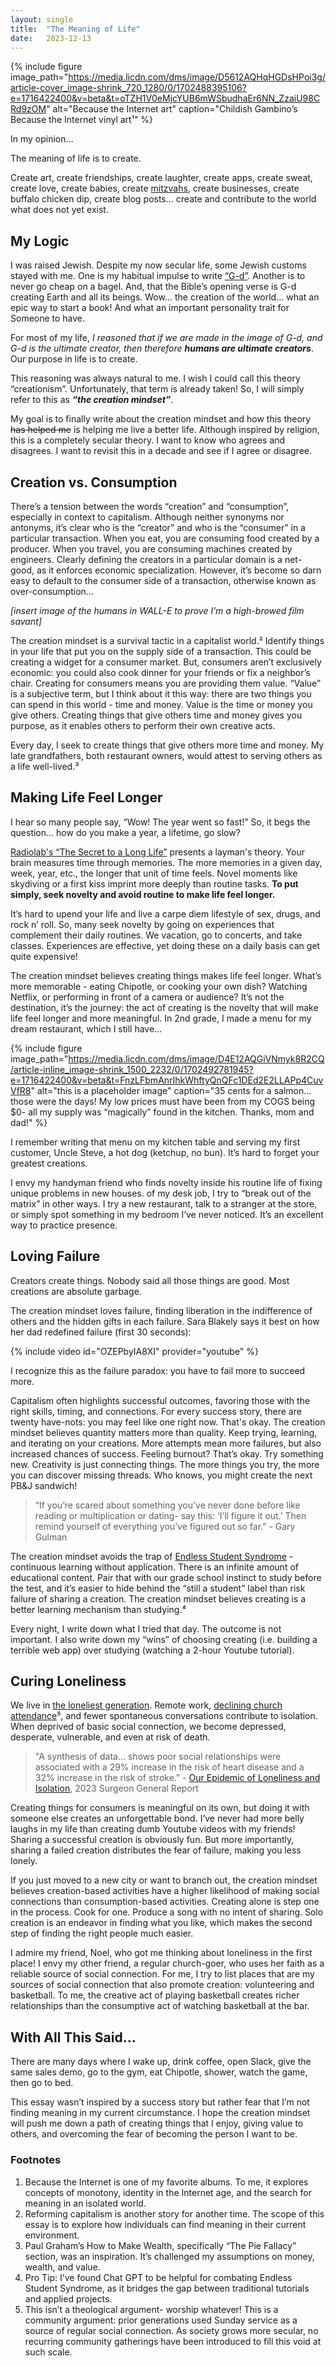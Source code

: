 ```yaml
---
layout: single
title:  "The Meaning of Life"
date:   2023-12-13
---
```

{% include figure image_path="https://media.licdn.com/dms/image/D5612AQHqHGDsHPoi3g/article-cover_image-shrink_720_1280/0/1702488395106?e=1716422400&v=beta&t=oTZH1V0eMjcYUB6mWSbudhaEr6NN_ZzaiU98CRd9zOM" alt="Because the Internet art" caption="Childish Gambino’s Because the Internet vinyl art¹" %}

In my opinion…

The meaning of life is to create.

Create art, create friendships, create laughter, create apps, create sweat, create love, create babies, create [mitzvahs](https://pjlibrary.org/mitzvah), create businesses, create buffalo chicken dip, create blog posts… create and contribute to the world what does not yet exist.

## My Logic
I was raised Jewish. Despite my now secular life, some Jewish customs stayed with me. One is my habitual impulse to write [“G-d”](https://reformjudaism.org/learning/answers-jewish-questions/why-do-some-jews-write-g-d-instead-god). Another is to never go cheap on a bagel. And, that the Bible’s opening verse is G-d creating Earth and all its beings. Wow… the creation of the world… what an epic way to start a book! And what an important personality trait for Someone to have.

For most of my life, _I reasoned that if we are made in the image of G-d, and G-d is the ultimate creator, then therefore **humans are ultimate creators**_. Our purpose in life is to create.

This reasoning was always natural to me. I wish I could call this theory “creationism”. Unfortunately, that term is already taken! So, I will simply refer to this as _**“the creation mindset”**_.

My goal is to finally write about the creation mindset and how this theory ~~has helped me~~ is helping me live a better life. Although inspired by religion, this is a completely secular theory. I want to know who agrees and disagrees. I want to revisit this in a decade and see if I agree or disagree.

## Creation vs. Consumption
There’s a tension between the words “creation” and “consumption”, especially in context to capitalism. Although neither synonyms nor antonyms, it’s clear who is the “creator” and who is the “consumer” in a particular transaction. When you eat, you are consuming food created by a producer. When you travel, you are consuming machines created by engineers. Clearly defining the creators in a particular domain is a net-good, as it enforces economic specialization. However, it’s become so darn easy to default to the consumer side of a transaction, otherwise known as over-consumption…

_[insert image of the humans in WALL-E to prove I’m a high-browed film savant]_

The creation mindset is a survival tactic in a capitalist world.² Identify things in your life that put you on the supply side of a transaction. This could be creating a widget for a consumer market. But, consumers aren’t exclusively economic: you could also cook dinner for your friends or fix a neighbor’s chair. Creating for consumers means you are providing them value. “Value” is a subjective term, but I think about it this way: there are two things you can spend in this world - time and money. Value is the time or money you give others. Creating things that give others time and money gives you purpose, as it enables others to perform their own creative acts.

Every day, I seek to create things that give others more time and money. My late grandfathers, both restaurant owners, would attest to serving others as a life well-lived.³

## Making Life Feel Longer
I hear so many people say, “Wow! The year went so fast!” So, it begs the question… how do you make a year, a lifetime, go slow?

[Radiolab's “The Secret to a Long Life”](https://radiolab.org/podcast/secret-long-life) presents a layman's theory. Your brain measures time through memories. The more memories in a given day, week, year, etc., the longer that unit of time feels. Novel moments like skydiving or a first kiss imprint more deeply than routine tasks. **To put simply, seek novelty and avoid routine to make life feel longer.**

It’s hard to upend your life and live a carpe diem lifestyle of sex, drugs, and rock n’ roll. So, many seek novelty by going on experiences that complement their daily routines. We vacation, go to concerts, and take classes. Experiences are effective, yet doing these on a daily basis can get quite expensive!

The creation mindset believes creating things makes life feel longer. What’s more memorable - eating Chipotle, or cooking your own dish? Watching Netflix, or performing in front of a camera or audience? It’s not the destination, it’s the journey: the act of creating is the novelty that will make life feel longer and more meaningful. In 2nd grade, I made a menu for my dream restaurant, which I still have…

{% include figure image_path="https://media.licdn.com/dms/image/D4E12AQGiVNmyk8R2CQ/article-inline_image-shrink_1500_2232/0/1702492781945?e=1716422400&v=beta&t=FnzLFbmAnrIhkWhftyQnQFc1DEd2E2LLAPp4CuvVfR8" alt="this is a placeholder image" caption="35 cents for a salmon… those were the days! My low prices must have been from my COGS being $0- all my supply was “magically” found in the kitchen. Thanks, mom and dad!" %}

I remember writing that menu on my kitchen table and serving my first customer, Uncle Steve, a hot dog (ketchup, no bun). It’s hard to forget your greatest creations.

I envy my handyman friend who finds novelty inside his routine life of fixing unique problems in new houses.  of my desk job, I try to “break out of the matrix” in other ways. I try a new restaurant, talk to a stranger at the store, or simply spot something in my bedroom I’ve never noticed. It’s an excellent way to practice presence.

## Loving Failure
Creators create things. Nobody said all those things are good. Most creations are absolute garbage.

The creation mindset loves failure, finding liberation in the indifference of others and the hidden gifts in each failure. Sara Blakely says it best on how her dad redefined failure (first 30 seconds):

{% include video id="OZEPbyIA8XI" provider="youtube" %}

I recognize this as the failure paradox: you have to fail more to succeed more.

Capitalism often highlights successful outcomes, favoring those with the right skills, timing, and connections. For every success story, there are twenty have-nots: you may feel like one right now. That's okay. The creation mindset believes quantity matters more than quality. Keep trying, learning, and iterating on your creations. More attempts mean more failures, but also increased chances of success. Feeling burnout? That’s okay. Try something new. Creativity is just connecting things. The more things you try, the more you can discover missing threads. Who knows, you might create the next PB&J sandwich!

> “If you’re scared about something you’ve never done before like reading or multiplication or dating- say this: ‘I’ll figure it out.’ Then remind yourself of everything you’ve figured out so far.” - Gary Gulman

The creation mindset avoids the trap of [Endless Student Syndrome](https://www.youtube.com/watch?v=QFH-_exyNoo&t=226s) - continuous learning without application. There is an infinite amount of educational content. Pair that with our grade school instinct to study before the test, and it’s easier to hide behind the “still a student” label than risk failure of sharing a creation. The creation mindset believes creating is a better learning mechanism than studying.⁴ 

Every night, I write down what I tried that day. The outcome is not important. I also write down my “wins” of choosing creating (i.e. building a terrible web app) over studying (watching a 2-hour Youtube tutorial). 

## Curing Loneliness
We live in [the loneliest generation](https://www.cnbc.com/2020/01/23/loneliness-is-rising-younger-workers-and-social-media-users-feel-it-most.html). Remote work, [declining church attendance](https://news.gallup.com/poll/341963/church-membership-falls-below-majority-first-time.aspx)⁵, and fewer spontaneous conversations contribute to isolation. When deprived of basic social connection, we become depressed, desperate, vulnerable, and even at risk of death.

> "A synthesis of data… shows poor social relationships were associated with a 29% increase in the risk of heart disease and a 32% increase in the risk of stroke." - [Our Epidemic of Loneliness and Isolation](https://www.hhs.gov/sites/default/files/surgeon-general-social-connection-advisory.pdf), 2023 Surgeon General Report

Creating things for consumers is meaningful on its own, but doing it with someone else creates an unforgettable bond. I’ve never had more belly laughs in my life than creating dumb Youtube videos with my friends! Sharing a successful creation is obviously fun. But more importantly, sharing a failed creation distributes the fear of failure, making you less lonely.

If you just moved to a new city or want to branch out, the creation mindset believes creation-based activities have a higher likelihood of making social connections than consumption-based activities. Creating alone is step one in the process. Cook for one. Produce a song with no intent of sharing. Solo creation is an endeavor in finding what you like, which makes the second step of finding the right people much easier.

I admire my friend, Noel, who got me thinking about loneliness in the first place! I envy my other friend, a regular church-goer, who uses her faith as a reliable source of social connection. For me, I try to list places that are my sources of social connection that also promote creation: volunteering and basketball. To me, the creative act of playing basketball creates richer relationships than the consumptive act of watching basketball at the bar.

## With All This Said…
There are many days where I wake up, drink coffee, open Slack, give the same sales demo, go to the gym, eat Chipotle, shower, watch the game, then go to bed.

This essay wasn’t inspired by a success story but rather fear that I’m not finding meaning in my current circumstance. I hope the creation mindset will push me down a path of creating things that I enjoy, giving value to others, and overcoming the fear of becoming the person I want to be.

### Footnotes
1. Because the Internet is one of my favorite albums. To me, it explores concepts of monotony, identity in the Internet age, and the search for meaning in an isolated world.
2. Reforming capitalism is another story for another time. The scope of this essay is to explore how individuals can find meaning in their current environment.
3. Paul Graham’s How to Make Wealth, specifically “The Pie Fallacy” section, was an inspiration. It’s challenged my assumptions on money, wealth, and value.
4. Pro Tip: I’ve found Chat GPT to be helpful for combating Endless Student Syndrome, as it bridges the gap between traditional tutorials and applied projects.
5. This isn’t a theological argument- worship whatever! This is a community argument: prior generations used Sunday service as a source of regular social connection. As society grows more secular, no recurring community gatherings have been introduced to fill this void at such scale.

